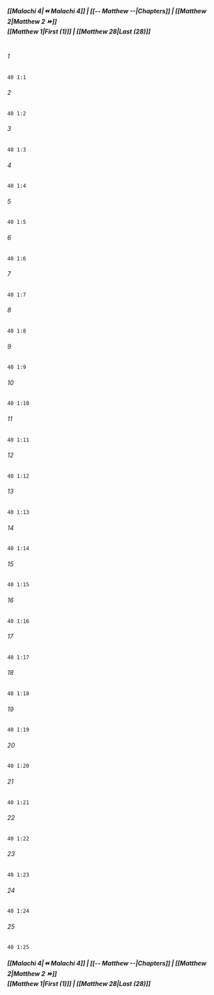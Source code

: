 
##### **[[Malachi 4|⏪ Malachi 4]] | [[-- Matthew --|Chapters]] | [[Matthew 2|Matthew 2 ⏩]]**<br>**[[Matthew 1|First (1)]] | [[Matthew 28|Last (28)]]**<br><br>

###### 1
``` verse
40 1:1
```
###### 2
``` verse
40 1:2
```
###### 3
``` verse
40 1:3
```
###### 4
``` verse
40 1:4
```
###### 5
``` verse
40 1:5
```
###### 6
``` verse
40 1:6
```
###### 7
``` verse
40 1:7
```
###### 8
``` verse
40 1:8
```
###### 9
``` verse
40 1:9
```
###### 10
``` verse
40 1:10
```
###### 11
``` verse
40 1:11
```
###### 12
``` verse
40 1:12
```
###### 13
``` verse
40 1:13
```
###### 14
``` verse
40 1:14
```
###### 15
``` verse
40 1:15
```
###### 16
``` verse
40 1:16
```
###### 17
``` verse
40 1:17
```
###### 18
``` verse
40 1:18
```
###### 19
``` verse
40 1:19
```
###### 20
``` verse
40 1:20
```
###### 21
``` verse
40 1:21
```
###### 22
``` verse
40 1:22
```
###### 23
``` verse
40 1:23
```
###### 24
``` verse
40 1:24
```
###### 25
``` verse
40 1:25
```

##### **[[Malachi 4|⏪ Malachi 4]] | [[-- Matthew --|Chapters]] | [[Matthew 2|Matthew 2 ⏩]]**<br>**[[Matthew 1|First (1)]] | [[Matthew 28|Last (28)]]**
